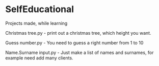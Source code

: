 # SelfEducational
Projects made, while learning

Christmas tree.py - print out a christmas tree, which height you want.

Guess number.py - You need to guess a right number from 1 to 10


Name.Surname input.py - Just make a list of names and surnames, for example need add many clients.
